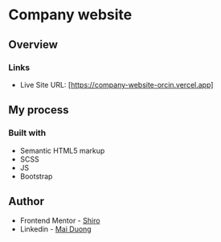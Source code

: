 # Company website
 

## Overview


### Links
- Live Site URL: [https://company-website-orcin.vercel.app]

## My process

### Built with

- Semantic HTML5 markup
- SCSS
- JS
- Bootstrap

## Author
- Frontend Mentor - [Shiro](https://www.frontendmentor.io/profile/shironeko2707)
- Linkedin - [Mai Duong](https://www.linkedin.com/in/mai-dương-049866176/)

